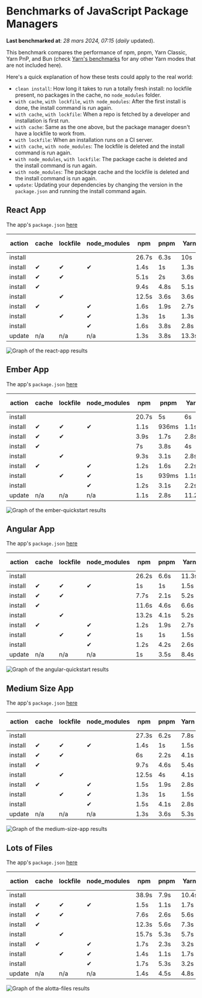 # Benchmarks of JavaScript Package Managers

**Last benchmarked at**: _28 mars 2024, 07:15_ (_daily_ updated).

This benchmark compares the performance of npm, pnpm, Yarn Classic, Yarn PnP, and Bun (check [Yarn's benchmarks](https://yarnpkg.com/benchmarks) for any other Yarn modes that are not included here).

Here's a quick explanation of how these tests could apply to the real world:

- `clean install`: How long it takes to run a totally fresh install: no lockfile present, no packages in the cache, no `node_modules` folder.
- `with cache`, `with lockfile`, `with node_modules`: After the first install is done, the install command is run again.
- `with cache`, `with lockfile`: When a repo is fetched by a developer and installation is first run.
- `with cache`: Same as the one above, but the package manager doesn't have a lockfile to work from.
- `with lockfile`: When an installation runs on a CI server.
- `with cache`, `with node_modules`: The lockfile is deleted and the install command is run again.
- `with node_modules`, `with lockfile`: The package cache is deleted and the install command is run again.
- `with node_modules`: The package cache and the lockfile is deleted and the install command is run again.
- `update`: Updating your dependencies by changing the version in the `package.json` and running the install command again.

## React App

The app's `package.json` [here](./fixtures/react-app/package.json)

| action  | cache | lockfile | node_modules| npm | pnpm | Yarn | Yarn PnP | Bun |
| ---     | ---   | ---      | ---         | --- | ---  | ---  | ---      | --- |
| install |       |          |             | 26.7s | 6.3s | 10s | 2.8s | 1.6s |
| install | ✔     | ✔        | ✔           | 1.4s | 1s | 1.3s | n/a | 52ms |
| install | ✔     | ✔        |             | 5.1s | 2s | 3.6s | 1s | 431ms |
| install | ✔     |          |             | 9.4s | 4.8s | 5.1s | 2.5s | 464ms |
| install |       | ✔        |             | 12.5s | 3.6s | 3.6s | 1s | 407ms |
| install | ✔     |          | ✔           | 1.6s | 1.9s | 2.7s | n/a | 73ms |
| install |       | ✔        | ✔           | 1.3s | 1s | 1.3s | n/a | 50ms |
| install |       |          | ✔           | 1.6s | 3.8s | 2.8s | n/a | 69ms |
| update  | n/a | n/a | n/a | 1.3s | 3.8s | 13.3s | 3.3s | 56ms |

<img alt="Graph of the react-app results" src="results/img/react-app.svg" />

## Ember App

The app's `package.json` [here](./fixtures/ember-quickstart/package.json)

| action  | cache | lockfile | node_modules| npm | pnpm | Yarn | Yarn PnP | Bun |
| ---     | ---   | ---      | ---         | --- | ---  | ---  | ---      | --- |
| install |       |          |             | 20.7s | 5s | 6s | 2.4s | 1.2s |
| install | ✔     | ✔        | ✔           | 1.1s | 936ms | 1.1s | n/a | 34ms |
| install | ✔     | ✔        |             | 3.9s | 1.7s | 2.8s | 969ms | 338ms |
| install | ✔     |          |             | 7s | 3.8s | 4s | 2s | 372ms |
| install |       | ✔        |             | 9.3s | 3.1s | 2.8s | 959ms | 333ms |
| install | ✔     |          | ✔           | 1.2s | 1.6s | 2.2s | n/a | 52ms |
| install |       | ✔        | ✔           | 1s | 939ms | 1.1s | n/a | 34ms |
| install |       |          | ✔           | 1.2s | 3.1s | 2.2s | n/a | 48ms |
| update  | n/a | n/a | n/a | 1.1s | 2.8s | 11.2s | 3.5s | 39ms |

<img alt="Graph of the ember-quickstart results" src="results/img/ember-quickstart.svg" />

## Angular App

The app's `package.json` [here](./fixtures/angular-quickstart/package.json)

| action  | cache | lockfile | node_modules| npm | pnpm | Yarn | Yarn PnP | Bun |
| ---     | ---   | ---      | ---         | --- | ---  | ---  | ---      | --- |
| install |       |          |             | 26.2s | 6.6s | 11.3s | 2.9s | 1.8s |
| install | ✔     | ✔        | ✔           | 1s | 1s | 1.5s | n/a | 35ms |
| install | ✔     | ✔        |             | 7.7s | 2.1s | 5.2s | 1.3s | 796ms |
| install | ✔     |          |             | 11.6s | 4.6s | 6.6s | 2.4s | 794ms |
| install |       | ✔        |             | 13.2s | 4.1s | 5.2s | 1.3s | 740ms |
| install | ✔     |          | ✔           | 1.2s | 1.9s | 2.7s | n/a | 53ms |
| install |       | ✔        | ✔           | 1s | 1s | 1.5s | n/a | 34ms |
| install |       |          | ✔           | 1.2s | 4.2s | 2.6s | n/a | 53ms |
| update  | n/a | n/a | n/a | 1s | 3.5s | 8.4s | 2.6s | 38ms |

<img alt="Graph of the angular-quickstart results" src="results/img/angular-quickstart.svg" />

## Medium Size App

The app's `package.json` [here](./fixtures/medium-size-app/package.json)

| action  | cache | lockfile | node_modules| npm | pnpm | Yarn | Yarn PnP | Bun |
| ---     | ---   | ---      | ---         | --- | ---  | ---  | ---      | --- |
| install |       |          |             | 27.3s | 6.2s | 7.8s | 3s | 1.2s |
| install | ✔     | ✔        | ✔           | 1.4s | 1s | 1.5s | n/a | 37ms |
| install | ✔     | ✔        |             | 6s | 2.2s | 4.1s | 1.2s | 483ms |
| install | ✔     |          |             | 9.7s | 4.6s | 5.4s | 2.5s | 487ms |
| install |       | ✔        |             | 12.5s | 4s | 4.1s | 1.2s | 470ms |
| install | ✔     |          | ✔           | 1.5s | 1.9s | 2.8s | n/a | 53ms |
| install |       | ✔        | ✔           | 1.3s | 1s | 1.5s | n/a | 35ms |
| install |       |          | ✔           | 1.5s | 4.1s | 2.8s | n/a | 57ms |
| update  | n/a | n/a | n/a | 1.3s | 3.6s | 5.3s | 2.4s | 43ms |

<img alt="Graph of the medium-size-app results" src="results/img/medium-size-app.svg" />

## Lots of Files

The app's `package.json` [here](./fixtures/alotta-files/package.json)

| action  | cache | lockfile | node_modules| npm | pnpm | Yarn | Yarn PnP | Bun |
| ---     | ---   | ---      | ---         | --- | ---  | ---  | ---      | --- |
| install |       |          |             | 38.9s | 7.9s | 10.4s | 3.5s | 2.2s |
| install | ✔     | ✔        | ✔           | 1.5s | 1.1s | 1.7s | n/a | 57ms |
| install | ✔     | ✔        |             | 7.6s | 2.6s | 5.6s | 1.4s | 689ms |
| install | ✔     |          |             | 12.3s | 5.6s | 7.3s | 2.9s | 704ms |
| install |       | ✔        |             | 15.7s | 5.3s | 5.7s | 1.4s | 686ms |
| install | ✔     |          | ✔           | 1.7s | 2.3s | 3.2s | n/a | 80ms |
| install |       | ✔        | ✔           | 1.4s | 1.1s | 1.7s | n/a | 58ms |
| install |       |          | ✔           | 1.7s | 5.3s | 3.2s | n/a | 77ms |
| update  | n/a | n/a | n/a | 1.4s | 4.5s | 4.8s | 3.1s | 99ms |

<img alt="Graph of the alotta-files results" src="results/img/alotta-files.svg" />